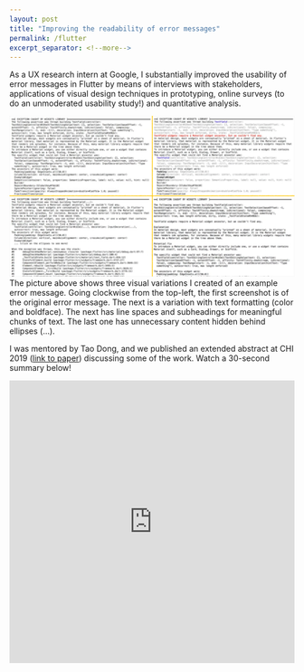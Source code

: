 ```yaml
---
layout: post
title: "Improving the readability of error messages"
permalink: /flutter
excerpt_separator: <!--more-->
---
```


As a UX research intern at Google, I substantially improved the usability of error messages in Flutter by means of interviews with stakeholders, applications of visual design techniques in prototyping, online surveys (to do an unmoderated usability study!) and quantitative analysis.

<img src="/assets/flutter/variations.png" /><!--more-->
The picture above shows three visual variations I created of an example error message. Going clockwise from the top-left, the first screenshot is of the original error message. The next is a variation with text formatting (color and boldface). The next has line spaces and subheadings for meaningful chunks of text. The last one has unnecessary content hidden behind ellipses (…).

I was mentored by Tao Dong, and we published an extended abstract at CHI 2019 ([link to paper](/files/error-messages-chi2019-khandwala.pdf)) discussing some of the work. Watch a 30-second summary below!
<iframe width="100%" height="500px" src="https://www.youtube.com/embed/Sd2UweBhUc0" frameborder="0" allow="accelerometer; autoplay; clipboard-write; encrypted-media; gyroscope; picture-in-picture" allowfullscreen></iframe>
